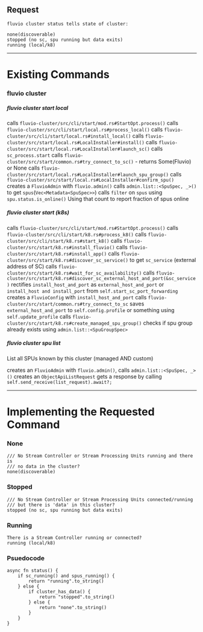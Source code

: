 ## Request

```
fluvio cluster status tells state of cluster:

none(discoverable)
stopped (no sc, spu running but data exits)
running (local/k8)
```
-------------------------------------------------------------------------------

# Existing Commands

### fluvio cluster

##### fluvio cluster start local

calls `fluvio-cluster/src/cli/start/mod.rs#StartOpt.process()`
    calls `fluvio-cluster/src/cli/start/local.rs#process_local()`
        calls `fluvio-cluster/src/cli/start/local.rs#install_local()`
            calls `fluvio-cluster/src/start/local.rs#LocalInstaller#install()`
                calls `fluvio-cluster/src/start/local.rs#LocalInstaller#launch_sc()`
                    calls `sc_process.start`
                    calls `fluvio-cluster/src/start/common.rs#try_connect_to_sc()` - returns Some(Fluvio) or None
                calls `fluvio-cluster/src/start/local.rs#LocalInstaller#launch_spu_group()`
                calls `fluvio-cluster/src/start/local.rs#LocalInstaller#confirm_spu()   `
                    creates a `FluvioAdmin` with `fluvio.admin()`
                    calls `admin.list::<SpuSpec, _>()` to get `spus`(`Vec<Metadata<SpuSpec>>`)
                    calls `filter` on `spus` using `spu.status.is_online()` 
                    Using that count to report fraction of spus online


##### fluvio cluster start (k8s)

calls `fluvio-cluster/src/cli/start/mod.rs#StartOpt.process()`
    calls `fluvio-cluster/src/cli/start/k8.rs#process_k8()`
        calls `fluvio-cluster/src/cli/start/k8.rs#start_k8()`
            calls `fluvio-cluster/src/start/k8.rs#install_fluvio()`
                calls `fluvio-cluster/src/start/k8.rs#install_app()`
                calls `fluvio-cluster/src/start/k8.rs#discover_sc_service()` to get `sc_service` (external address of SC)
                calls `fluvio-cluster/src/start/k8.rs#wait_for_sc_availability()` 
                calls `fluvio-cluster/src/start/k8.rs#discover_sc_external_host_and_port(&sc_service)` 
                rectifies `install_host_and_port` as `external_host_and_port` or `install_host and install_port` from `self.start_sc_port_forwarding`
                creates a `FluvioConfig` with `install_host_and_port`
                calls `fluvio-cluster/src/start/common.rs#try_connect_to_sc`
                saves `external_host_and_port` to `self.config.profile` or something using `self.update_profile`
                calls `fluvio-cluster/src/start/k8.rs#create_managed_spu_group()`
                    checks if spu group already exists using `admin.list::<SpuGroupSpec>` 
                
 

##### fluvio cluster spu list

List all SPUs known by this cluster (managed AND custom)

creates an `FluvioAdmin` with `fluvio.admin()`,
    calls `admin.list::<SpuSpec, _>()`
        creates an `ObjectApiListRequest`
            gets a response by calling `self.send_receive(list_request).await?;`
                


-------------------------------------------------------------------------------

# Implementing the Requested Command

### None
```
/// No Stream Controller or Stream Processing Units running and there is
/// no data in the cluster?
none(discoverable)
```

### Stopped
```
/// No Stream Controller or Stream Processing Units connected/running
/// but there is 'data' in this cluster?
stopped (no sc, spu running but data exits)
```

### Running
```
There is a Stream Controller running or connected?
running (local/k8)
```

### Psuedocode

```
async fn status() {
    if sc_running() and spus_running() {
        return "running".to_string()
    } else {
        if cluster_has_data() {
            return "stopped".to_string()
        } else {
            return "none".to_string()
        }
    }
}
```
